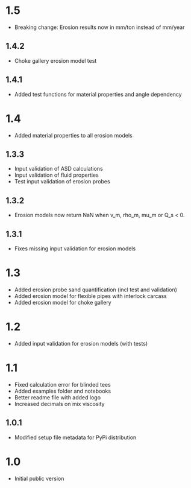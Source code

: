 # 1.5
* Breaking change: Erosion results now in mm/ton instead of mm/year

## 1.4.2
* Choke gallery erosion model test

## 1.4.1
* Added test functions for material properties and angle dependency

# 1.4
* Added material properties to all erosion models

## 1.3.3
* Input validation of ASD calculations
* Input validation of fluid properties
* Test input validation of erosion probes

## 1.3.2
* Erosion models now return NaN when v_m, rho_m, mu_m or Q_s < 0.

## 1.3.1
* Fixes missing input validation for erosion models 

# 1.3
* Added erosion probe sand quantification (incl test and validation)
* Added erosion model for flexible pipes with interlock carcass
* Added erosion model for choke gallery

# 1.2
* Added input validation for erosion models (with tests)

# 1.1
* Fixed calculation error for blinded tees
* Added examples folder and notebooks
* Better readme file with added logo
* Increased decimals on mix viscosity

## 1.0.1
* Modified setup file metadata for PyPi distribution

# 1.0
* Initial public version